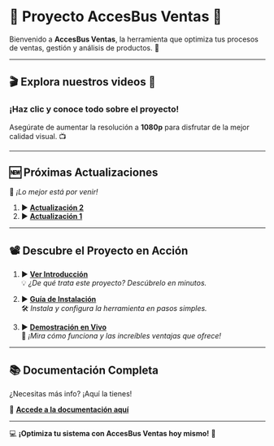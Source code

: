 # 🌟 **Proyecto AccesBus Ventas** 🌟

Bienvenido a **AccesBus Ventas**, la herramienta que optimiza tus procesos de ventas, gestión y análisis de productos. 🚀

---

## 🎬 **Explora nuestros videos** 🎥

### ¡Haz clic y conoce todo sobre el proyecto!  
Asegúrate de aumentar la resolución a **1080p** para disfrutar de la mejor calidad visual. 📺  

---

## 🆕 **Próximas Actualizaciones**  
🎯 *¡Lo mejor está por venir!*

1. ▶️ [**Actualización 2**](https://youtu.be/ADudU-SgjRA?si=bV6CywBcUx1i-HcY)  
2. ▶️ [**Actualización 1**](https://youtu.be/YsC-8VIgHvM?si=0Rz9iircYMFK0vHd)  

---

## 📽️ **Descubre el Proyecto en Acción**  
1. ▶️ [**Ver Introducción**](https://youtu.be/Zau5OU6i5pI?si=_f5YwQSQ94wVJlls)  
   💡 *¿De qué trata este proyecto? Descúbrelo en minutos.*  

2. ▶️ [**Guía de Instalación**](https://youtu.be/836E_KaoVbo?si=MXXEKeGmdkE11mjp)  
   🛠️ *Instala y configura la herramienta en pasos simples.*  

3. ▶️ [**Demostración en Vivo**](https://youtu.be/FAcT3N4oUaM?si=q43kh3plClFY5A4p)  
   🎯 *¡Mira cómo funciona y las increíbles ventajas que ofrece!*

---

## 📚 **Documentación Completa**  
¿Necesitas más info? ¡Aquí la tienes!

📖 [**Accede a la documentación aquí**](https://github.com/arielmontecinos/ProyectoAccesBusVentas/blob/header/Recursos/Documentaci%C3%B3n.md)

---

💻 **¡Optimiza tu sistema con AccesBus Ventas hoy mismo!** 🚀
